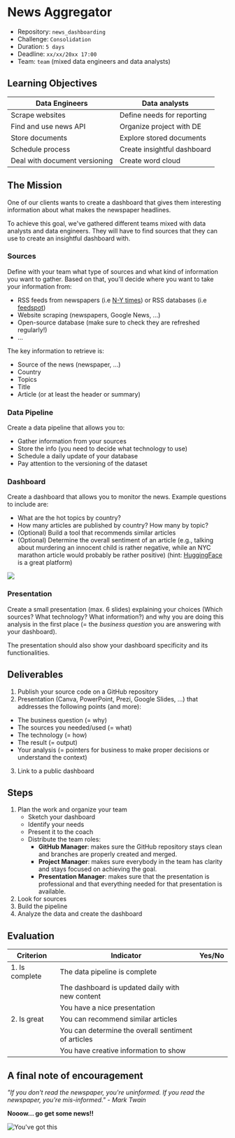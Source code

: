 # News Aggregator

- Repository: `news_dashboarding`
- Challenge: `Consolidation`
- Duration: `5 days`
- Deadline: `xx/xx/20xx 17:00`
- Team: `team` (mixed data engineers and data analysts)

## Learning Objectives

| **Data Engineers**            | **Data analysts**           |
|-------------------------------|-----------------------------|
| Scrape websites               | Define needs for reporting  |
| Find and use news API         | Organize project with DE    |
| Store documents               | Explore stored documents    |
| Schedule process              | Create insightful dashboard |
| Deal with document versioning | Create word cloud           |

## The Mission

One of our clients wants to create a dashboard that gives them interesting information about what makes the newspaper headlines.

To achieve this goal, we've gathered different teams mixed with data analysts and data engineers. They will have to find sources that they can use to create an insightful dashboard with.

### Sources 

Define with your team what type of sources and what kind of information you want to gather. Based on that, you'll decide where you want to take your information from: 
- RSS feeds from newspapers (i.e [N-Y times](https://www.nytimes.com/rss)) or RSS databases (i.e [feedspot](https://rss.feedspot.com/world_news_rss_feeds))
- Website scraping (newspapers, Google News, ...)
- Open-source database (make sure to check they are refreshed regularly!)
- ...

The key information to retrieve is: 
- Source of the news (newspaper, ...)
- Country 
- Topics 
- Title 
- Article (or at least the header or summary)
  
### Data Pipeline

Create a data pipeline that allows you to:
- Gather information from your sources
- Store the info (you need to decide what technology to use)
- Schedule a daily update of your database
- Pay attention to the versioning of the dataset

### Dashboard

Create a dashboard that allows you to monitor the news. Example questions to include are: 
- What are the hot topics by country?
- How many articles are published by country? How many by topic?
- (Optional) Build a tool that recommends similar articles
- (Optional) Determine the overall sentiment of an article (e.g., talking about murdering an innocent child is rather negative, while an NYC marathon article would probably be rather positive) (hint: [HuggingFace](https://huggingface.co/) is a great platform)

![](img/dashboard.jpg)

### Presentation

Create a small presentation (max. 6 slides) explaining your choices (Which sources? What technology? What information?) and why you are doing this analysis in the first place (= the *business question* you are answering with your dashboard).

The presentation should also show your dashboard specificity and its functionalities.

## Deliverables

1. Publish your source code on a GitHub repository
2. Presentation (Canva, PowerPoint, Prezi, Google Slides, ...) that addresses the following points (and more):
- The business question (= why)
- The sources you needed/used (= what)
- The technology (= how)
- The result (= output)
- Your analysis (= pointers for business to make proper decisions or understand the context)
3. Link to a public dashboard

## Steps

1. Plan the work and organize your team
    - Sketch your dashboard 
    - Identify your needs
    - Present it to the coach
    - Distribute the team roles: 
        - **GitHub Manager**: makes sure the GitHub repository stays clean and branches are properly created and merged.
        - **Project Manager**: makes sure everybody in the team has clarity and stays focused on achieving the goal.
        - **Presentation Manager**: makes sure that the presentation is professional and that everything needed for that presentation is available.
2. Look for sources 
3. Build the pipeline
4. Analyze the data and create the dashboard

## Evaluation

| Criterion      | Indicator                                           | Yes/No |
| -------------- | --------------------------------------------------- | ------ |
| 1. Is complete | The data pipeline is complete                       |        |
|                | The dashboard is updated daily with new content     |        |
|                | You have a nice presentation                        |        |
| 2. Is great    | You can recommend similar articles                  |        |
|                | You can determine the overall sentiment of articles |        |
|                | You have creative information to show               |        |

## A final note of encouragement

_"If you don't read the newspaper, you're uninformed. If you read the newspaper, you're mis-informed." - Mark Twain_

**Nooow... go get some news!!**

![You've got this](img/newspaper.webp)
